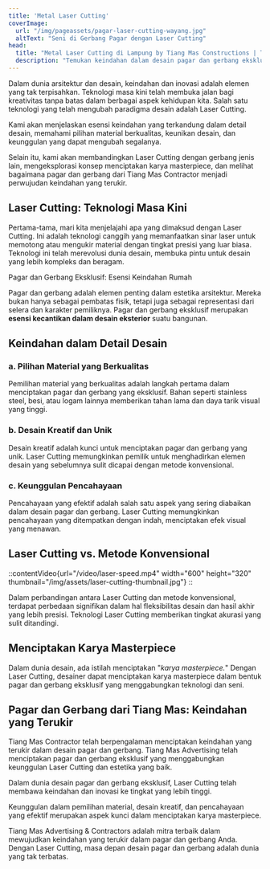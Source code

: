 ```yaml
---
title: 'Metal Laser Cutting'
coverImage:
  url: "/img/pageassets/pagar-laser-cutting-wayang.jpg"
  altText: "Seni di Gerbang Pagar dengan Laser Cutting"
head:
  title: "Metal Laser Cutting di Lampung by Tiang Mas Constructions | Tiangmas Advertising Lampung"
  description: "Temukan keindahan dalam desain pagar dan gerbang eksklusif dengan teknologi Laser Cutting bersama Tiang Mas Advertising. Keunggulan desain cepat dan andal hanya di Bandar Lampung"
---
```


Dalam dunia arsitektur dan desain, keindahan dan inovasi adalah elemen yang tak terpisahkan. Teknologi masa kini telah membuka jalan bagi kreativitas tanpa batas dalam berbagai aspek kehidupan kita. Salah satu teknologi yang telah mengubah paradigma desain adalah Laser Cutting. 

Kami akan menjelaskan esensi keindahan yang terkandung dalam detail desain, memahami pilihan material berkualitas, keunikan desain, dan keunggulan yang dapat mengubah segalanya. 

Selain itu, kami akan membandingkan Laser Cutting dengan gerbang jenis lain, mengeksplorasi konsep menciptakan karya masterpiece, dan melihat bagaimana pagar dan gerbang dari Tiang Mas Contractor menjadi perwujudan keindahan yang terukir.

## Laser Cutting: Teknologi Masa Kini

Pertama-tama, mari kita menjelajahi apa yang dimaksud dengan Laser Cutting. Ini adalah teknologi canggih yang memanfaatkan sinar laser untuk memotong atau mengukir material dengan tingkat presisi yang luar biasa. Teknologi ini telah merevolusi dunia desain, membuka pintu untuk desain yang lebih kompleks dan beragam.

Pagar dan Gerbang Eksklusif: Esensi Keindahan Rumah

Pagar dan gerbang adalah elemen penting dalam estetika arsitektur. Mereka bukan hanya sebagai pembatas fisik, tetapi juga sebagai representasi dari selera dan karakter pemiliknya. Pagar dan gerbang eksklusif merupakan **esensi kecantikan dalam desain eksterior** suatu bangunan.

## Keindahan dalam Detail Desain

### a. Pilihan Material yang Berkualitas

Pemilihan material yang berkualitas adalah langkah pertama dalam menciptakan pagar dan gerbang yang eksklusif. Bahan seperti stainless steel, besi, atau logam lainnya memberikan tahan lama dan daya tarik visual yang tinggi.

### b. Desain Kreatif dan Unik

Desain kreatif adalah kunci untuk menciptakan pagar dan gerbang yang unik. Laser Cutting memungkinkan pemilik untuk menghadirkan elemen desain yang sebelumnya sulit dicapai dengan metode konvensional.

### c. Keunggulan Pencahayaan

Pencahayaan yang efektif adalah salah satu aspek yang sering diabaikan dalam desain pagar dan gerbang. Laser Cutting memungkinkan pencahayaan yang ditempatkan dengan indah, menciptakan efek visual yang menawan.

## Laser Cutting vs. Metode Konvensional

::contentVideo{url="/video/laser-speed.mp4" width="600" height="320" thumbnail="/img/assets/laser-cutting-thumbnail.jpg"}
::

Dalam perbandingan antara Laser Cutting dan metode konvensional, terdapat perbedaan signifikan dalam hal fleksibilitas desain dan hasil akhir yang lebih presisi. Teknologi Laser Cutting memberikan tingkat akurasi yang sulit ditandingi.

## Menciptakan Karya Masterpiece

Dalam dunia desain, ada istilah menciptakan "_karya masterpiece._" Dengan Laser Cutting, desainer dapat menciptakan karya masterpiece dalam bentuk pagar dan gerbang eksklusif yang menggabungkan teknologi dan seni.

## Pagar dan Gerbang dari Tiang Mas: Keindahan yang Terukir

Tiang Mas Contractor telah berpengalaman menciptakan keindahan yang terukir dalam desain pagar dan gerbang. Tiang Mas Advertising telah menciptakan pagar dan gerbang eksklusif yang menggabungkan keunggulan Laser Cutting dan estetika yang baik.

Dalam dunia desain pagar dan gerbang eksklusif, Laser Cutting telah membawa keindahan dan inovasi ke tingkat yang lebih tinggi. 

Keunggulan dalam pemilihan material, desain kreatif, dan pencahayaan yang efektif merupakan aspek kunci dalam menciptakan karya masterpiece. 

Tiang Mas Advertising & Contractors adalah mitra terbaik dalam mewujudkan keindahan yang terukir dalam pagar dan gerbang Anda. Dengan Laser Cutting, masa depan desain pagar dan gerbang adalah dunia yang tak terbatas.